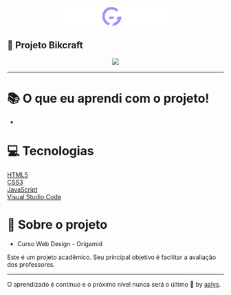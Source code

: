 <div align='center'>
<img src=".github/logo-origamid.svg" width='250'>
</div>

## 🚀 Projeto Bikcraft

<div align='center'>
<img src=".github/bikecraft.jpg" width='500'>
</div>

---

# 📚 O que eu aprendi com o projeto!

- 

# 💻 Tecnologias

<a href='https://www.w3schools.com/html/'>HTML5</a>
<br/>
<a href='https://www.w3schools.com/css/'>CSS3</a>
<br/>
<a href='https://developer.mozilla.org/pt-BR/docs/Web/JavaScript'>JavaScript</a>
<br/>
<a href='https://code.visualstudio.com/'>Visual Studio Code</a>
<br/>



# 📝 Sobre o projeto

- Curso Web Design - Origamid

Este é um projeto acadêmico. Seu principal objetivo é facilitar a avaliação dos professores.

---

O aprendizado é contínuo e o próximo nível nunca será o último 🚀 by [aalvs](https://app.rocketseat.com.br/me/aalvs).